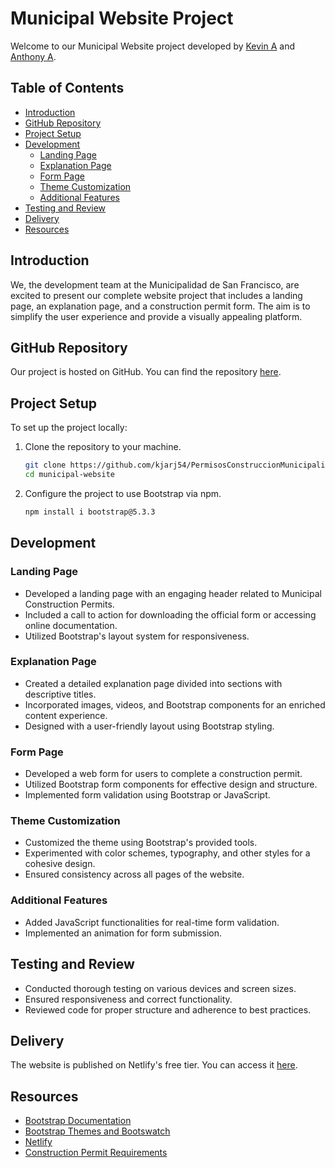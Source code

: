 
# Municipal Website Project

Welcome to our Municipal Website project developed by [Kevin A](https://github.com/kjarj54) and [Anthony A](https://github.com/Anthonyah131).

## Table of Contents
- [Introduction](#introduction)
- [GitHub Repository](#github-repository)
- [Project Setup](#project-setup)
- [Development](#development)
  - [Landing Page](#landing-page)
  - [Explanation Page](#explanation-page)
  - [Form Page](#form-page)
  - [Theme Customization](#theme-customization)
  - [Additional Features](#additional-features)
- [Testing and Review](#testing-and-review)
- [Delivery](#delivery)
- [Resources](#resources)

## Introduction
We, the development team at the Municipalidad de San Francisco, are excited to present our complete website project that includes a landing page, an explanation page, and a construction permit form. The aim is to simplify the user experience and provide a visually appealing platform.

## GitHub Repository
Our project is hosted on GitHub. You can find the repository [here](https://github.com/kjarj54/PermisosConstruccionMunicipalidad.git).

## Project Setup
To set up the project locally:

1. Clone the repository to your machine.
    ```bash
    git clone https://github.com/kjarj54/PermisosConstruccionMunicipalidad
    cd municipal-website
    ```

2. Configure the project to use Bootstrap via npm.
    ```bash
    npm install i bootstrap@5.3.3
    ```

## Development

### Landing Page
- Developed a landing page with an engaging header related to Municipal Construction Permits.
- Included a call to action for downloading the official form or accessing online documentation.
- Utilized Bootstrap's layout system for responsiveness.

### Explanation Page
- Created a detailed explanation page divided into sections with descriptive titles.
- Incorporated images, videos, and Bootstrap components for an enriched content experience.
- Designed with a user-friendly layout using Bootstrap styling.

### Form Page
- Developed a web form for users to complete a construction permit.
- Utilized Bootstrap form components for effective design and structure.
- Implemented form validation using Bootstrap or JavaScript.

### Theme Customization
- Customized the theme using Bootstrap's provided tools.
- Experimented with color schemes, typography, and other styles for a cohesive design.
- Ensured consistency across all pages of the website.

### Additional Features
- Added JavaScript functionalities for real-time form validation.
- Implemented an animation for form submission.

## Testing and Review
- Conducted thorough testing on various devices and screen sizes.
- Ensured responsiveness and correct functionality.
- Reviewed code for proper structure and adherence to best practices.

## Delivery
The website is published on Netlify's free tier. You can access it [here](Netlify_Link).

## Resources
- [Bootstrap Documentation](https://getbootstrap.com/docs/5.0/)
- [Bootstrap Themes and Bootswatch](https://bootswatch.com/)
- [Netlify](https://www.netlify.com/)
- [Construction Permit Requirements](Construction_Permit_Requirements_Link)
